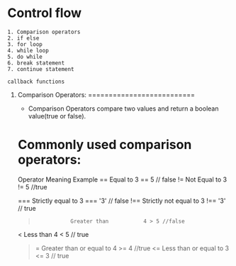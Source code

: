 Control flow
============================

    1. Comparison operators
    2. if else
    3. for loop
    4. while loop
    5. do while
    6. break statement
    7. continue statement

    callback functions


1. Comparison Operators:
==========================
    - Comparison Operators compare two values and return a boolean value(true or false).

    Commonly used comparison operators:
    =====================================

    Operator        Meaning             Example
    ==              Equal to            3 ==  5 // false
    !=              Not Equal to        3 != 5 //true

    ===             Strictly equal to   3 === '3' // false
    !==             Strictly not equal to 3 !== '3' // true
    >                Greater than           4 > 5 //false
    <                  Less than            4 < 5 // true
    >=              Greater than or equal to 4 >= 4 //true
    <=              Less than or equal to   3 <= 3 // true